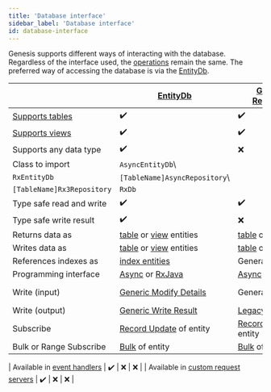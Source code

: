 ```yaml
---
title: 'Database interface'
sidebar_label: 'Database interface'
id: database-interface
---
```


Genesis supports different ways of interacting with the database. Regardless of the interface used, the [operations](/database/database-concepts/) remain the same. The preferred way of accessing the database is via the [EntityDb](/database/database-interface/entity-db/).

|  | [EntityDb](/database/database-interface/entity-db/) | [Generated Repositories](https://internal-web/secure/reference/developer/api/database/how-to/interface/generated/) | [RxDb](https://internal-web/secure/reference/developer/api/database/how-to/interface/rxdb/) |
| --- | --- | --- | --- |
| [Supports tables](https://internal-web/secure/reference/developer/api/database/concepts/data-structure/tables/) | ✔️ | ✔️ | ❌ |
| [Supports views](https://internal-web/secure/reference/developer/api/database/concepts/data-structure/views/) | ✔️ | ✔️ | ❌ |
| Supports any data type | ✔️ | ❌ | ✔️ |
| Class to import | `AsyncEntityDb`\
`RxEntityDb` | `[TableName]AsyncRepository`\
`[TableName]Rx3Repository` | `RxDb` |
| Type safe read and write | ✔️ | ✔️ | ❌ |
| Type safe write result | ✔️ | ❌ | ❌ |
| Returns data as | [table](https://internal-web/secure/reference/developer/api/database/how-to/data-types/tables/) or [view](https://internal-web/secure/reference/developer/api/database/how-to/data-types/views/) entities | [table](https://internal-web/secure/reference/developer/api/database/how-to/data-types/tables/) or [view](https://internal-web/secure/reference/developer/api/database/how-to/data-types/views/) entities | [DbRecord](https://internal-web/secure/reference/developer/api/database/how-to/data-types/dbrecord/) |
| Writes data as | [table](https://internal-web/secure/reference/developer/api/database/how-to/data-types/tables/) or [view](https://internal-web/secure/reference/developer/api/database/how-to/data-types/views/) entities | [table](https://internal-web/secure/reference/developer/api/database/how-to/data-types/tables/) or [view](https://internal-web/secure/reference/developer/api/database/how-to/data-types/views/) entities | [DbRecord](https://internal-web/secure/reference/developer/api/database/how-to/data-types/dbrecord/) |
| References indexes as | [index entities](https://internal-web/secure/reference/developer/api/database/how-to/data-types/indices/) | Generated methods | [DbRecord](https://internal-web/secure/reference/developer/api/database/how-to/data-types/dbrecord/) and `String` |
| Programming interface | [Async](https://internal-web/secure/reference/developer/api/database/reference/apis/async/) or [RxJava](https://internal-web/secure/reference/developer/api/database/reference/apis/rxjava/) | [Async](https://internal-web/secure/reference/developer/api/database/reference/apis/async/) or [RxJava](https://internal-web/secure/reference/developer/api/database/reference/apis/rxjava/) | [RxJava](https://internal-web/secure/reference/developer/api/database/reference/apis/rxjava/) |
| Write (input) | [Generic Modify Details](https://internal-web/secure/reference/developer/api/database/how-to/helper/modify/generic/) | Generated | [Legacy Modify Details](https://internal-web/secure/reference/developer/api/database/how-to/helper/modify/legacy/) |
| Write (output) | [Generic Write Result](https://internal-web/secure/reference/developer/api/database/how-to/helper/write-result/generic/) | [Legacy Write Result](https://internal-web/secure/reference/developer/api/database/how-to/helper/write-result/legacy/) | [Legacy Write result](https://internal-web/secure/reference/developer/api/database/how-to/helper/write-result/legacy/) |
| Subscribe | [Record Update](https://internal-web/secure/reference/developer/api/database/how-to/helper/subscription/record-update/) of entity | [Record Update](https://internal-web/secure/reference/developer/api/database/how-to/helper/subscription/record-update/) of entity | [Record Update](https://internal-web/secure/reference/developer/api/database/how-to/helper/subscription/record-update/) of `DbRecord` |
| Bulk or Range Subscribe | [Bulk](https://internal-web/secure/reference/developer/api/database/how-to/helper/subscription/bulk/) of entity | [Bulk](https://internal-web/secure/reference/developer/api/database/how-to/helper/subscription/bulk/) of entity | [Bulk](https://internal-web/secure/reference/developer/api/database/how-to/helper/subscription/bulk/) of `DbRecord` |

| Available in [event handlers](https://internal-web/secure/creating-applications/defining-your-application/business-logic/event-handlers/) | ✔️ | ❌ | ❌ | | Available in [custom request servers](https://internal-web/secure/creating-applications/defining-your-application/user-interface/request-servers/rs-advanced-technical-details/#custom-request-servers) | ✔️ | ❌ | ❌ |